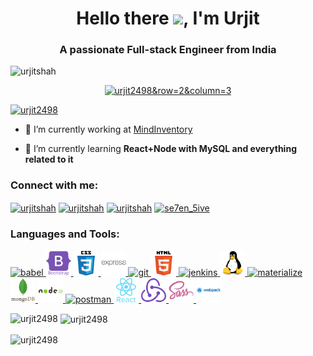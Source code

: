 <h1 align="center">Hello there <img src="https://raw.githubusercontent.com/MartinHeinz/MartinHeinz/master/wave.gif" width="30px">, I'm Urjit</h1>
<h3 align="center"/>A passionate Full-stack Engineer from India</h3>

<!-- views -->
<p align="left"> <img src="https://komarev.com/ghpvc/?username=urjit2498&label=Profile%20views&color=0e75b6&style=flat" alt="urjitshah" /> </p>

<!-- trophies -->
<p align="center"> <a href="https://github.com/ryo-ma/github-profile-trophy"><img src="https://github-profile-trophy.vercel.app/?username=urjit2498" alt="urjit2498&row=2&column=3" /></a></p>

<!-- twitter -->
<p align="left"> <a href="https://twitter.com/urjit2498" target="_blank"><img src="https://img.shields.io/twitter/follow/urjit2498?logo=twitter&style=for-the-badge" alt="urjit2498" /></a> </p>

- 🔭 I’m currently working at [MindInventory](https://www.mindinventory.com/)

- 🌱 I’m currently learning **React+Node with MySQL and everything related to it**

<!-- - 📫 How to reach me **dev.jadeja@greylabs.com** -->

<!-- - 📄 Know about my experiences [https://krushn.dev](https://krushn.dev) -->

<h3 align="left">Connect with me:</h3>
<p align="left">
<a href="https://twitter.com/urjit2498" target="_blank"><img align="center" src="https://cdn.jsdelivr.net/npm/simple-icons@3.0.1/icons/twitter.svg" alt="urjitshah" height="30" width="40" /></a>
<a href="https://www.linkedin.com/in/urjitshah2498/" target="_blank"><img align="center" src="https://cdn.jsdelivr.net/npm/simple-icons@3.0.1/icons/linkedin.svg" alt="urjitshah" height="30" width="40" /></a>
<a href="https://m.facebook.com/Urjitshah2498" target="_blank"><img align="center" src="https://cdn.jsdelivr.net/npm/simple-icons@3.0.1/icons/facebook.svg" alt="urjitshah" height="30" width="40" /></a>
<a href="https://instagram.com/urjit.2498" target="_blank"><img align="center" src="https://cdn.jsdelivr.net/npm/simple-icons@3.0.1/icons/instagram.svg" alt="se7en_5ive" height="30" width="40" /></a>
</p>

<h3 align="left">Languages and Tools:</h3>
<p align="left"> <a href="https://babeljs.io/" target="_blank"> <img src="https://www.vectorlogo.zone/logos/babeljs/babeljs-icon.svg" alt="babel" width="40" height="40"/> </a> <a href="https://getbootstrap.com" target="_blank"> <img src="https://raw.githubusercontent.com/devicons/devicon/master/icons/bootstrap/bootstrap-plain-wordmark.svg" alt="bootstrap" width="40" height="40"/> </a> <a href="https://www.w3schools.com/css/" target="_blank"> <img src="https://raw.githubusercontent.com/devicons/devicon/master/icons/css3/css3-original-wordmark.svg" alt="css3" width="40" height="40"/> </a> <a href="https://expressjs.com" target="_blank"> <img src="https://raw.githubusercontent.com/devicons/devicon/master/icons/express/express-original-wordmark.svg" alt="express" width="40" height="40"/> </a> <a href="https://git-scm.com/" target="_blank"> <img src="https://www.vectorlogo.zone/logos/git-scm/git-scm-icon.svg" alt="git" width="40" height="40"/> </a> <a href="https://www.w3.org/html/" target="_blank"> <img src="https://raw.githubusercontent.com/devicons/devicon/master/icons/html5/html5-original-wordmark.svg" alt="html5" width="40" height="40"/> </a> <a href="https://www.jenkins.io" target="_blank"> <img src="https://www.vectorlogo.zone/logos/jenkins/jenkins-icon.svg" alt="jenkins" width="40" height="40"/> </a> <a href="https://www.linux.org/" target="_blank"> <img src="https://raw.githubusercontent.com/devicons/devicon/master/icons/linux/linux-original.svg" alt="linux" width="40" height="40"/> </a> <a href="https://materializecss.com/" target="_blank"> <img src="https://raw.githubusercontent.com/prplx/svg-logos/5585531d45d294869c4eaab4d7cf2e9c167710a9/svg/materialize.svg" alt="materialize" width="40" height="40"/> </a> <a href="https://www.mongodb.com/" target="_blank"> <img src="https://raw.githubusercontent.com/devicons/devicon/master/icons/mongodb/mongodb-original-wordmark.svg" alt="mongodb" width="40" height="40"/> </a> <a href="https://nodejs.org" target="_blank"> <img src="https://raw.githubusercontent.com/devicons/devicon/master/icons/nodejs/nodejs-original-wordmark.svg" alt="nodejs" width="40" height="40"/> </a> <a href="https://postman.com" target="_blank"> <img src="https://www.vectorlogo.zone/logos/getpostman/getpostman-icon.svg" alt="postman" width="40" height="40"/> </a> <a href="https://reactjs.org/" target="_blank"> <img src="https://raw.githubusercontent.com/devicons/devicon/master/icons/react/react-original-wordmark.svg" alt="react" width="40" height="40"/> </a> <a href="https://redux.js.org" target="_blank"> <img src="https://raw.githubusercontent.com/devicons/devicon/master/icons/redux/redux-original.svg" alt="redux" width="40" height="40"/> </a> <a href="https://sass-lang.com" target="_blank"> <img src="https://raw.githubusercontent.com/devicons/devicon/master/icons/sass/sass-original.svg" alt="sass" width="40" height="40"/> </a> <a href="https://webpack.js.org" target="_blank"> <img src="https://raw.githubusercontent.com/devicons/devicon/d00d0969292a6569d45b06d3f350f463a0107b0d/icons/webpack/webpack-original-wordmark.svg" alt="webpack" width="40" height="40"/> </a> </p>

<p><img align="left" src="https://github-readme-stats.vercel.app/api/top-langs?username=urjit2498&show_icons=true&locale=en&layout=compact" alt="urjit2498" /></p>

<p>&nbsp;<img align="center" src="https://github-readme-stats.vercel.app/api?username=urjit2498&show_icons=true&locale=en" alt="urjit2498" /></p>

<p><img align="center" src="https://github-readme-streak-stats.herokuapp.com/?user=urjit2498&" alt="urjit2498" /></p>
